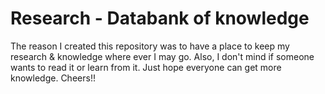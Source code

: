 # Research - Databank of knowledge

The reason I created this repository was to have a place to keep my research & knowledge where ever I may go. 
Also, I don't mind if someone wants to read it or learn from it. 
Just hope everyone can get more knowledge. Cheers!!
